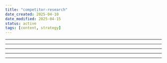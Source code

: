 ```yaml
---
title: "competitor-research"
date_created: 2025-04-10
date_modified: 2025-04-15
status: active
tags: [content, strategy]
---
```


---

---

---

---

---


